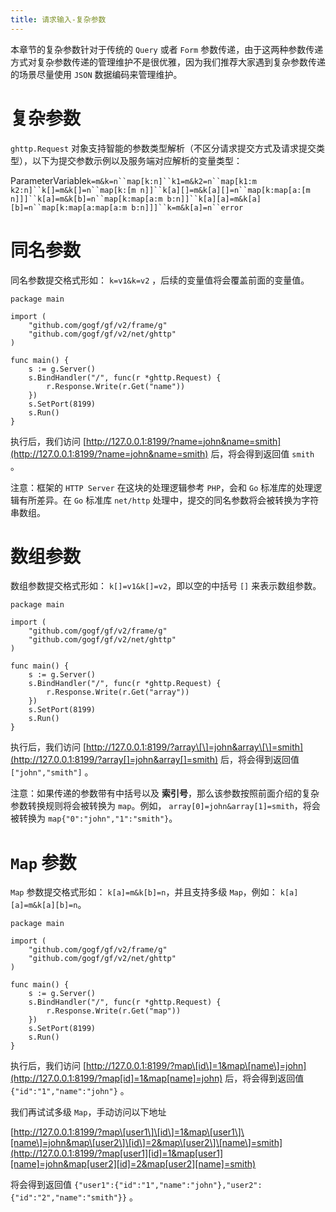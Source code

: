 ```yaml
---
title: 请求输入-复杂参数
---
```


本章节的复杂参数针对于传统的 `Query` 或者 `Form` 参数传递，由于这两种参数传递方式对复杂参数传递的管理维护不是很优雅，因为我们推荐大家遇到复杂参数传递的场景尽量使用 `JSON` 数据编码来管理维护。

# 复杂参数

`ghttp.Request` 对象支持智能的参数类型解析（不区分请求提交方式及请求提交类型），以下为提交参数示例以及服务端对应解析的变量类型：

ParameterVariable`k=m&k=n``map[k:n]``k1=m&k2=n``map[k1:m k2:n]``k[]=m&k[]=n``map[k:[m n]]``k[a][]=m&k[a][]=n``map[k:map[a:[m n]]]``k[a]=m&k[b]=n``map[k:map[a:m b:n]]``k[a][a]=m&k[a][b]=n``map[k:map[a:map[a:m b:n]]]``k=m&k[a]=n``error`

# 同名参数

同名参数提交格式形如： `k=v1&k=v2` ，后续的变量值将会覆盖前面的变量值。

```
package main

import (
	"github.com/gogf/gf/v2/frame/g"
	"github.com/gogf/gf/v2/net/ghttp"
)

func main() {
	s := g.Server()
	s.BindHandler("/", func(r *ghttp.Request) {
		r.Response.Write(r.Get("name"))
	})
	s.SetPort(8199)
	s.Run()
}
```

执行后，我们访问 [http://127.0.0.1:8199/?name=john&name=smith](http://127.0.0.1:8199/?name=john&name=smith) 后，将会得到返回值 `smith` 。

注意：框架的 `HTTP Server` 在这块的处理逻辑参考 `PHP`，会和 `Go` 标准库的处理逻辑有所差异。在 `Go` 标准库 `net/http` 处理中，提交的同名参数将会被转换为字符串数组。

# 数组参数

数组参数提交格式形如： `k[]=v1&k[]=v2`，即以空的中括号 `[]` 来表示数组参数。

```
package main

import (
	"github.com/gogf/gf/v2/frame/g"
	"github.com/gogf/gf/v2/net/ghttp"
)

func main() {
	s := g.Server()
	s.BindHandler("/", func(r *ghttp.Request) {
		r.Response.Write(r.Get("array"))
	})
	s.SetPort(8199)
	s.Run()
}
```

执行后，我们访问 [http://127.0.0.1:8199/?array\[\]=john&array\[\]=smith](http://127.0.0.1:8199/?array[]=john&array[]=smith) 后，将会得到返回值 `["john","smith"]` 。

注意：如果传递的参数带有中括号以及 **索引号**，那么该参数按照前面介绍的复杂参数转换规则将会被转换为 `map`。例如， `array[0]=john&array[1]=smith`，将会被转换为 `map{"0":"john","1":"smith"}`。

# `Map` 参数

`Map` 参数提交格式形如： `k[a]=m&k[b]=n`，并且支持多级 `Map`，例如： `k[a][a]=m&k[a][b]=n`。

```
package main

import (
	"github.com/gogf/gf/v2/frame/g"
	"github.com/gogf/gf/v2/net/ghttp"
)

func main() {
	s := g.Server()
	s.BindHandler("/", func(r *ghttp.Request) {
		r.Response.Write(r.Get("map"))
	})
	s.SetPort(8199)
	s.Run()
}
```

执行后，我们访问 [http://127.0.0.1:8199/?map\[id\]=1&map\[name\]=john](http://127.0.0.1:8199/?map[id]=1&map[name]=john) 后，将会得到返回值 `{"id":"1","name":"john"}` 。

我们再试试多级 `Map`，手动访问以下地址

[http://127.0.0.1:8199/?map\[user1\]\[id\]=1&map\[user1\]\[name\]=john&map\[user2\]\[id\]=2&map\[user2\]\[name\]=smith](http://127.0.0.1:8199/?map[user1][id]=1&map[user1][name]=john&map[user2][id]=2&map[user2][name]=smith)

将会得到返回值 `{"user1":{"id":"1","name":"john"},"user2":{"id":"2","name":"smith"}}` 。